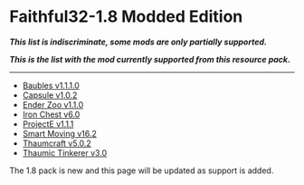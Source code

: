 Faithful32-1.8 Modded Edition
=================
**_This list is indiscriminate, some mods are only partially supported._**

**_This is the list with the mod currently supported from this resource pack._**
_________________

- [Baubles v1.1.1.0](http://minecraft.curseforge.com/projects/baubles)
- [Capsule v1.0.2](http://minecraft.curseforge.com/projects/capsule)
- [Ender Zoo v1.1.0](http://minecraft.curseforge.com/projects/ender-zoo)
- [Iron Chest v6.0](http://minecraft.curseforge.com/projects/iron-chests)
- [ProjectE v1.1.1](http://minecraft.curseforge.com/mc-mods/226410-projecte)
- [Smart Moving v16.2](http://minecraft.curseforge.com/projects/smart-moving)
- [Thaumcraft v5.0.2](http://minecraft.curseforge.com/projects/thaumcraft)
- [Thaumic Tinkerer v3.0](http://minecraft.curseforge.com/projects/thaumic-tinkerer)

The 1.8 pack is new and this page will be updated as support is added.
